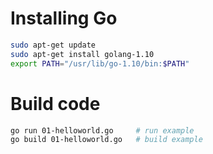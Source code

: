 # Installing Go

```sh
sudo apt-get update
sudo apt-get install golang-1.10
export PATH="/usr/lib/go-1.10/bin:$PATH"
```

# Build code

```sh
go run 01-helloworld.go		# run example
go build 01-helloworld.go	# build example
```